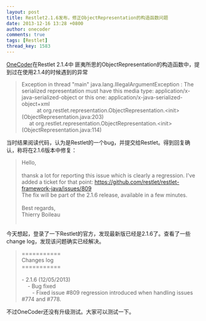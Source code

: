 ```yaml
---
layout: post
title: Restlet2.1.6发布，修正ObjectRepresentation的构造函数问题
date: 2013-12-16 13:28 +0800
author: onecoder
comments: true
tags: [Restlet]
thread_key: 1583
---
```

<p>
	<a href="http://www.coderli.com\">OneCoder</a>在Restlet 2.1.4中 匪夷所思的ObjectRepresentation的构造函数中，提到过在使用2.1.4的时候遇到的异常</p>
<blockquote>
	<p>
		Exception in thread &quot;main&quot; java.lang.IllegalArgumentException : The serialized representation must have this media type: application/x-java-serialized-object or this one: application/x-java-serialized-object+xml<br />
		&nbsp;&nbsp;&nbsp;&nbsp;&nbsp;&nbsp;&nbsp;&nbsp;&nbsp; at org.restlet.representation.ObjectRepresentation.&lt;init&gt;(ObjectRepresentation.java:203)<br />
		&nbsp;&nbsp;&nbsp;&nbsp; at org.restlet.representation.ObjectRepresentation.&lt;init&gt;(ObjectRepresentation.java:114)</p>
</blockquote>
<p>
	当时结果阅读代码，认为是Restlet的一个bug，并提交给Restlet。得到回复确认，称将在2.1.6版本中修复：</p>
<blockquote>
	<p>
		Hello,<br />
		<br />
		thansk a lot for reporting this issue which is clearly a regression. I&#39;ve added a ticket for that point: <a href="https://github.com/restlet/restlet-framework-java/issues/809">https://github.com/restlet/restlet-framework-java/issues/809</a><br />
		The fix will be part of the 2.1.6 release, available in a few minutes.<br />
		<br />
		Best regards,<br />
		Thierry Boileau<br />
		&nbsp;</p>
</blockquote>
<p>
	今天想起，登录了一下Restlet的官方，发现最新版已经是2.1.6了。查看了一些change log，发现该问题确实已经解决。</p>
<blockquote>
	<p>
		===========<br />
		Changes log &nbsp;<br />
		===========<br />
		<br />
		- 2.1.6 (12/05/2013)<br />
		&nbsp;&nbsp;&nbsp; - Bug fixed<br />
		&nbsp;&nbsp;&nbsp;&nbsp;&nbsp;&nbsp; - Fixed issue #809 regression introduced when handling issues #774 and #778.</p>
</blockquote>
<p>
	不过OneCoder还没有升级测试。大家可以测试一下。<br />
	<br />
	&nbsp;</p>

